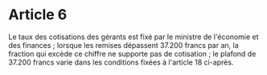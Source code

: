 # Article 6

Le taux des cotisations des gérants est fixé par le ministre de l'économie et des finances ; lorsque les remises dépassent 37.200 francs par an, la fraction qui excède ce chiffre ne supporte pas de cotisation ; le plafond de 37.200 francs varie dans les conditions fixées à l'article 18 ci-après.
